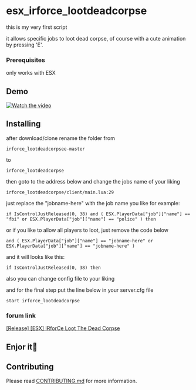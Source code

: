 # esx_irforce_lootdeadcorpse

this is my very first script

it allows specific jobs to loot dead corpse, of course with a cute animation by pressing 'E'.

### Prerequisites

only works with ESX
## Demo
[![Watch the video](https://cdn.discordapp.com/attachments/584460034541617172/631138375189004288/unknown.png)](https://cdn.discordapp.com/attachments/587184003291938817/631087554665381898/IRforCe_Loot_The_Dead_Corpse.mp4
)



## Installing

after download/clone rename the folder from 
```
irforce_lootdeadcorpsee-master
```
to
```
irforce_lootdeadcorpse
```
then goto to the address below and change the jobs name of your liking
```
irforce_lootdeadcorpse/client/main.lua:29
```
just replace the "jobname-here" with the job name you like
for example:
```
if IsControlJustReleased(0, 38) and ( ESX.PlayerData["job"]["name"] == "fbi" or ESX.PlayerData["job"]["name"] == "police" ) then
```
or if you like to allow all players to loot, just remove the code below
```
and ( ESX.PlayerData["job"]["name"] == "jobname-here" or ESX.PlayerData["job"]["name"] == "jobname-here" )
```
and it will looks like this:
```
if IsControlJustReleased(0, 38) then
```
also you can change config file to your liking

and for the final step put the line below in your server.cfg file
```
start irforce_lootdeadcorpse
```
### forum link
[[Release] [ESX] IRforCe Loot The Dead Corpse](https://forum.fivem.net/t/release-esx-irforce-loot-the-dead-corpse/826653)
## Enjor it🤩
## Contributing

Please read [CONTRIBUTING.md](https://github.com/H0ssein/irforce_lootdeadcorpse/blob/master/CONTRIBUTING.md) for more information.
